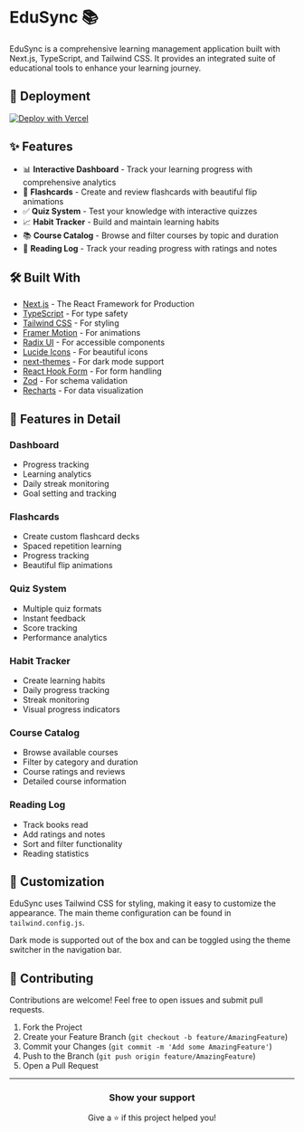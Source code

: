 # EduSync 📚

EduSync is a comprehensive learning management application built with Next.js, TypeScript, and Tailwind CSS. It provides an integrated suite of educational tools to enhance your learning journey.

## 🚀 Deployment

[![Deploy with Vercel](https://vercel.com/button)](https://edusync-ashy.vercel.app/)

## ✨ Features

- 📊 **Interactive Dashboard** - Track your learning progress with comprehensive analytics
- 📝 **Flashcards** - Create and review flashcards with beautiful flip animations
- ✅ **Quiz System** - Test your knowledge with interactive quizzes
- 📈 **Habit Tracker** - Build and maintain learning habits
- 📚 **Course Catalog** - Browse and filter courses by topic and duration
- 📖 **Reading Log** - Track your reading progress with ratings and notes


## 🛠️ Built With

- [Next.js](https://nextjs.org/) - The React Framework for Production
- [TypeScript](https://www.typescriptlang.org/) - For type safety
- [Tailwind CSS](https://tailwindcss.com/) - For styling
- [Framer Motion](https://www.framer.com/motion/) - For animations
- [Radix UI](https://www.radix-ui.com/) - For accessible components
- [Lucide Icons](https://lucide.dev/) - For beautiful icons
- [next-themes](https://github.com/pacocoursey/next-themes) - For dark mode support
- [React Hook Form](https://react-hook-form.com/) - For form handling
- [Zod](https://github.com/colinhacks/zod) - For schema validation
- [Recharts](https://recharts.org/) - For data visualization

## 📱 Features in Detail

### Dashboard
- Progress tracking
- Learning analytics
- Daily streak monitoring
- Goal setting and tracking

### Flashcards
- Create custom flashcard decks
- Spaced repetition learning
- Progress tracking
- Beautiful flip animations

### Quiz System
- Multiple quiz formats
- Instant feedback
- Score tracking
- Performance analytics

### Habit Tracker
- Create learning habits
- Daily progress tracking
- Streak monitoring
- Visual progress indicators

### Course Catalog
- Browse available courses
- Filter by category and duration
- Course ratings and reviews
- Detailed course information

### Reading Log
- Track books read
- Add ratings and notes
- Sort and filter functionality
- Reading statistics

## 🎨 Customization

EduSync uses Tailwind CSS for styling, making it easy to customize the appearance. The main theme configuration can be found in `tailwind.config.js`.

Dark mode is supported out of the box and can be toggled using the theme switcher in the navigation bar.

## 🤝 Contributing

Contributions are welcome! Feel free to open issues and submit pull requests.

1. Fork the Project
2. Create your Feature Branch (`git checkout -b feature/AmazingFeature`)
3. Commit your Changes (`git commit -m 'Add some AmazingFeature'`)
4. Push to the Branch (`git push origin feature/AmazingFeature`)
5. Open a Pull Request


---

<div align="center">

### Show your support

Give a ⭐️ if this project helped you!

</div>